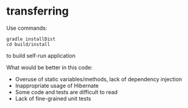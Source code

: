 # transferring

Use commands:
```
gradle installDist
cd build/install
```
to build self-run application

What would be better in this code:
- Overuse of static variables/methods, lack of dependency injection
- Inappropriate usage of Hibernate
- Some code and tests are difficult to read
- Lack of fine-grained unit tests​